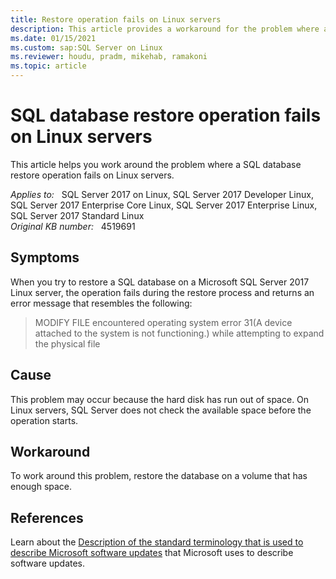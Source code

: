 ```yaml
---
title: Restore operation fails on Linux servers
description: This article provides a workaround for the problem where a SQL database restore operation fails on Linux servers.
ms.date: 01/15/2021
ms.custom: sap:SQL Server on Linux
ms.reviewer: houdu, pradm, mikehab, ramakoni
ms.topic: article 
---
```

# SQL database restore operation fails on Linux servers

This article helps you work around the problem where a SQL database restore operation fails on Linux servers.

_Applies to:_ &nbsp; SQL Server 2017 on Linux, SQL Server 2017 Developer Linux, SQL Server 2017 Enterprise Core Linux, SQL Server 2017 Enterprise Linux, SQL Server 2017 Standard Linux  
_Original KB number:_ &nbsp; 4519691

## Symptoms

When you try to restore a SQL database on a Microsoft SQL Server 2017 Linux server, the operation fails during the restore process and returns an error message that resembles the following:

> MODIFY FILE encountered operating system error 31(A device attached to the system is not functioning.) while attempting to expand the physical file

## Cause

This problem may occur because the hard disk has run out of space. On Linux servers, SQL Server does not check the available space before the operation starts.

## Workaround

To work around this problem, restore the database on a volume that has enough space.

## References

Learn about the [Description of the standard terminology that is used to describe Microsoft software updates](/troubleshoot/windows-client/deployment/standard-terminology-software-updates) that Microsoft uses to describe software updates.

